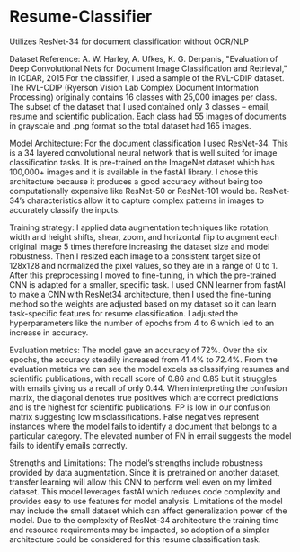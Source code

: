 # Resume-Classifier
Utilizes ResNet-34 for document classification without OCR/NLP

Dataset
Reference: A. W. Harley, A. Ufkes, K. G. Derpanis, "Evaluation of Deep Convolutional Nets for Document Image Classification and Retrieval," in ICDAR, 2015
For the classifier, I used a sample of the RVL-CDIP dataset. The RVL-CDIP (Ryerson Vision Lab Complex Document Information Processing) originally contains 16 classes with 25,000 images per class. The subset of the dataset that I used contained only 3 classes – email, resume and scientific publication. Each class had 55 images of documents in grayscale and .png format so the total dataset had 165 images.

Model Architecture:
For the document classification I used ResNet-34. This is a 34 layered convolutional neural network that is well suited for image classification tasks. It is pre-trained on the ImageNet dataset which has 100,000+ images and it is available in the fastAI library. I chose this architecture because it produces a good accuracy without being too computationally expensive like ResNet-50 or ResNet-101 would be. ResNet-34’s characteristics allow it to capture complex patterns in images to accurately classify the inputs.

Training strategy:
I applied data augmentation techniques like rotation, width and height shifts, shear, zoom, and horizontal flip to augment each original image 5 times therefore increasing the dataset size and model robustness. Then I resized each image to a consistent target size of 128x128 and normalized the pixel values, so they are in a range of 0 to 1. After this preprocessing I moved to fine-tuning, in which the pre-trained CNN is adapted for a smaller, specific task. I used CNN learner from fastAI to make a CNN with ResNet34 architecture, then I used the fine-tuning method so the weights are adjusted based on my dataset so it can learn task-specific features for resume classification. I adjusted the hyperparameters like the number of epochs from 4 to 6 which led to an increase in accuracy.

Evaluation metrics:
The model gave an accuracy of 72%. Over the six epochs, the accuracy steadily  increased from 41.4% to 72.4%. From the evaluation metrics we can see the model excels as classifying resumes and scientific publications, with recall score of 0.86 and 0.85 but it struggles with emails giving us a recall of only 0.44. When interpreting the confusion matrix, the diagonal denotes true positives which are correct predictions and is the highest for scientific publications. FP is low in our confusion matrix suggesting low misclassifications. False negatives represent instances where the model fails to identify a document that belongs to a particular category. The elevated number of FN in email suggests the model fails to identify emails correctly.

Strengths and Limitations:
The model’s strengths include robustness provided by data augmentation. Since it is pretrained on another dataset, transfer learning will allow this CNN to perform well even on my limited dataset. This model leverages fastAI which reduces code complexity and provides easy to use features for model analysis. Limitations of the model may include the small dataset which can affect generalization power of the model. Due to the complexity of ResNet-34 architecture the training time and resource requirements may be impacted, so adoption of a simpler architecture could be considered for this resume classification task.

